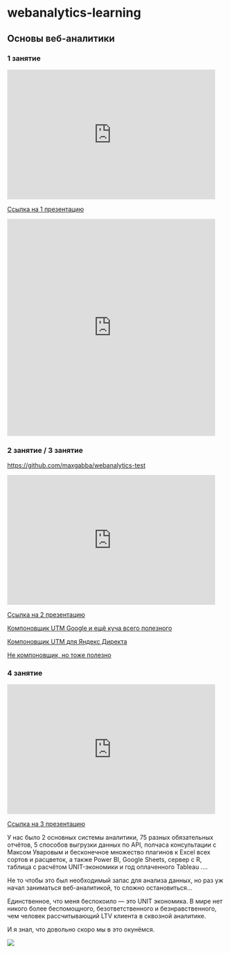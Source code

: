 <!-- Yandex.Metrika counter --> <script type="text/javascript"> (function (d, w, c) { (w[c] = w[c] || []).push(function() { try { w.yaCounter44331352 = new Ya.Metrika({ id:44331352, clickmap:true, trackLinks:true, accurateTrackBounce:true, webvisor:true }); } catch(e) { } }); var n = d.getElementsByTagName("script")[0], s = d.createElement("script"), f = function () { n.parentNode.insertBefore(s, n); }; s.type = "text/javascript"; s.async = true; s.src = "https://mc.yandex.ru/metrika/watch.js"; if (w.opera == "[object Opera]") { d.addEventListener("DOMContentLoaded", f, false); } else { f(); } })(document, window, "yandex_metrika_callbacks"); </script> <noscript><div><img src="https://mc.yandex.ru/watch/44331352" style="position:absolute; left:-9999px;" alt="" /></div></noscript> <!-- /Yandex.Metrika counter -->
# webanalytics-learning
## Основы веб-аналитики
### 1 занятие
<iframe src="https://docs.google.com/presentation/d/18Xg0MNb8rOcWLyByhzYJIncMZQKxbXE1zkg5-tWEYEA/embed?start=false&loop=false&delayms=30000" frameborder="0" width="480" height="299" allowfullscreen="true" mozallowfullscreen="true" webkitallowfullscreen="true"></iframe>

[Ссылка на 1 презентацию](https://github.com/maxgabba/webanalytics-learning/blob/master/IT-Practicum%20%D0%B2%D0%B5%D0%B1-%D0%B0%D0%BD%D0%B0%D0%BB%D0%B8%D1%82%D0%B8%D0%BA%D0%B0%201%20%D1%87%D0%B0%D1%81%D1%82%D1%8C.pdf)

<iframe src="https://docs.google.com/forms/d/e/1FAIpQLSdVlagHSPY1x3mQBIjjuqDxvgTuGavAW_cHKYis7TyhQ8HjAw/viewform?embedded=true" width="480" height="500" frameborder="0" marginheight="0" marginwidth="0">Loading...</iframe>

### 2 занятие / 3 занятие

https://github.com/maxgabba/webanalytics-test

<iframe src="https://docs.google.com/presentation/d/1cEd02RnNJ72K08t1m_C0GtwxG-8bSn3R-VY8ujC2TrE/embed?start=false&loop=false&delayms=30000" frameborder="0" width="480" height="299" allowfullscreen="true" mozallowfullscreen="true" webkitallowfullscreen="true"></iframe>

[Ссылка на 2 презентацию](https://github.com/maxgabba/webanalytics-learning/blob/master/IT-Practicum%20%D0%B2%D0%B5%D0%B1-%D0%B0%D0%BD%D0%B0%D0%BB%D0%B8%D1%82%D0%B8%D0%BA%D0%B0%20%D1%87%D0%B0%D1%81%D1%82%D1%8C%202%20%D0%B8%203.pdf)

[Компоновщик UTM Google и ещё куча всего полезного](https://ga-dev-tools.appspot.com/)

[Компоновщик UTM для Яндекс Директа](http://prometriki.ru/komponovshik-url/)

[Не компоновщик, но тоже полезно](http://sbjs.rocks/sourcebuster)

### 4 занятие

<iframe src="https://docs.google.com/presentation/d/13AWcAtMDZmhvpf3beJXRxLKOgJqGA0NcM4-yYEgzHK0/embed?start=false&loop=false&delayms=30000" frameborder="0" width="480" height="299" allowfullscreen="true" mozallowfullscreen="true" webkitallowfullscreen="true"></iframe>

[Ссылка на 3 презентацию](https://github.com/maxgabba/webanalytics-learning/blob/master/IT-Practicum%20%D0%B2%D0%B5%D0%B1-%D0%B0%D0%BD%D0%B0%D0%BB%D0%B8%D1%82%D0%B8%D0%BA%D0%B0%204%20%D0%B7%D0%B0%D0%BD%D1%8F%D1%82%D0%B8%D0%B5.pdf)

У нас было 2 основных системы аналитики, 75 разных обязательных отчётов, 5 способов выгрузки данных по API, полчаса консультации с Максом Уваровым и бесконечное множество плагинов к Excel всех сортов и расцветок, а также Power BI, Google Sheets, сервер с R, таблица с расчётом UNIT-экономики и год оплаченного Tableau .... 

Не то чтобы это был необходимый запас для анализа данных, но раз уж начал заниматься веб-аналитикой, то сложно остановиться…

Единственное, что меня беспокоило — это UNIT экономика. В мире нет никого более беспомощного, безответственного и безнравственного, чем человек рассчитывающий LTV клиента в сквозной аналитике.

И я знал, что довольно скоро мы в это окунёмся.

<a target="_blank" href="https://calendar.google.com/calendar/event?action=TEMPLATE&amp;tmeid=Mm5jNmdhNGllYm5tb2IzcmV0MjJyYTY3aGtfMjAxNzA1MzBUMDgwMDAwWiByaWRlcm8ucnVfbGlvdmRxNnNhcHZsZzQycDJhYzZpNDd1bTBAZw&amp;tmsrc=ridero.ru_liovdq6sapvlg42p2ac6i47um0%40group.calendar.google.com"><img border="0" src="https://www.google.com/calendar/images/ext/gc_button1_en.gif"></a>
